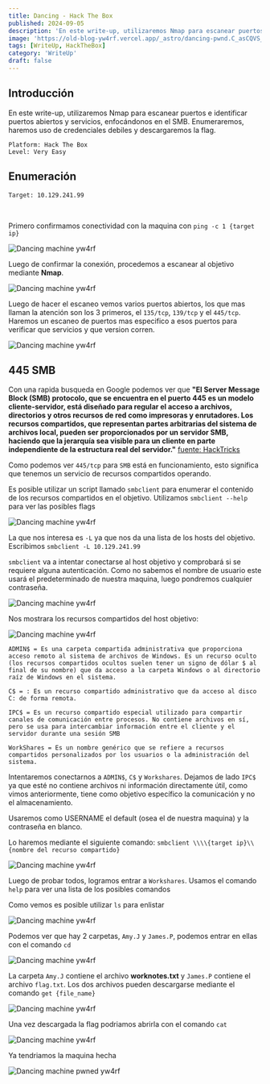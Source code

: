 ```yaml
---
title: Dancing - Hack The Box
published: 2024-09-05
description: 'En este write-up, utilizaremos Nmap para escanear puertos e identificar puertos abiertos y servicios, enfocándonos en SMB. Enumeraremos, y descargaremos la flag.'
image: 'https://old-blog-yw4rf.vercel.app/_astro/dancing-pwnd.C_asCQVS_15UY9B.webp'
tags: [WriteUp, HackTheBox]
category: 'WriteUp'
draft: false 
---
```


## Introducción

En este write-up, utilizaremos Nmap para escanear puertos e identificar puertos abiertos y servicios, enfocándonos en el SMB. Enumeraremos, haremos uso de credenciales debiles y descargaremos la flag.

```
Platform: Hack The Box
Level: Very Easy
```

## Enumeración 

```
Target: 10.129.241.99
```
<br>

Primero confirmamos conectividad con la maquina con `ping -c 1 {target ip}`

![Dancing machine yw4rf](https://old-blog-yw4rf.vercel.app/_astro/dancing-1.J0uMCeFl_Z17pYuY.webp)

Luego de confirmar la conexión, procedemos a escanear al objetivo mediante **Nmap**. 

![Dancing machine yw4rf](https://old-blog-yw4rf.vercel.app/_astro/dancing-2.CTxlb-ol_Z1ffYzf.webp)

Luego de hacer el escaneo vemos varios puertos abiertos, los que mas llaman la atención son los 3 primeros, el `135/tcp`, `139/tcp` y el `445/tcp`. Haremos un escaneo de puertos mas especifico a esos puertos para verificar que servicios y que version corren.

![Dancing machine yw4rf](https://old-blog-yw4rf.vercel.app/_astro/dancing-3.D_BPUNFa_lKOvk.webp)

## 445 SMB

Con una rapida busqueda en Google podemos ver que **"El Server Message Block (SMB) protocolo, que se encuentra en el puerto 445 es un modelo cliente-servidor, está diseñado para regular el acceso a archivos, directorios y otros recursos de red como impresoras y enrutadores. Los recursos compartidos, que representan partes arbitrarias del sistema de archivos local, pueden ser proporcionados por un servidor SMB, haciendo que la jerarquía sea visible para un cliente en parte independiente de la estructura real del servidor."**
[fuente: HackTricks](https://book.hacktricks.xyz/v/es/network-services-pentesting/pentesting-smb)

Como podemos ver `445/tcp` para `SMB` está en funcionamiento, esto significa que tenemos un servicio de recursos compartidos operando.

Es posible utilizar un script llamado `smbclient` para enumerar el contenido de los recursos compartidos en el objetivo. Utilizamos `smbclient --help` para ver las posibles flags

![Dancing machine yw4rf](https://old-blog-yw4rf.vercel.app/_astro/dancing-4.DfYuwNPp_7d9jd.webp)

La que nos interesa es `-L` ya que nos da una lista de los hosts del objetivo. Escribimos `smbclient -L 10.129.241.99`

`smbclient` va a intentar conectarse al host objetivo y comprobará si se requiere alguna autenticación. Como no sabemos el nombre de usuario este usará el predeterminado de nuestra maquina, luego pondremos cualquier contraseña.

![Dancing machine yw4rf](https:old-blog-//yw4rf.vercel.app/_astro/dancing-5.oUFRTQce_Ajo7e.webp)

Nos mostrara los recursos compartidos del host objetivo: 

![Dancing machine yw4rf](https://old-blog-yw4rf.vercel.app/_astro/dancing-6.CYXZDoPH_Z23IuTR.webp)

```
ADMIN$ = Es una carpeta compartida administrativa que proporciona acceso remoto al sistema de archivos de Windows. Es un recurso oculto (los recursos compartidos ocultos suelen tener un signo de dólar $ al final de su nombre) que da acceso a la carpeta Windows o al directorio raíz de Windows en el sistema.

C$ = : Es un recurso compartido administrativo que da acceso al disco C: de forma remota.

IPC$ = Es un recurso compartido especial utilizado para compartir canales de comunicación entre procesos. No contiene archivos en sí, pero se usa para intercambiar información entre el cliente y el servidor durante una sesión SMB

WorkShares = Es un nombre genérico que se refiere a recursos compartidos personalizados por los usuarios o la administración del sistema.
```


Intentaremos conectarnos a `ADMIN$`, `C$` y `Workshares`. Dejamos de lado `IPC$` ya que esté no contiene archivos ni información directamente útil, como vimos anteriormente, tiene como objetivo específico la comunicación y no el almacenamiento.

Usaremos como USERNAME el default (osea el de nuestra maquina) y la contraseña en blanco.

Lo haremos mediante el siguiente comando: `smbclient \\\\{target ip}\\{nombre del recurso compartido}`

![Dancing machine yw4rf](https://old-blog-yw4rf.vercel.app/_astro/dancing-7.DhBjQtgo_1Pduh6.webp)

Luego de probar todos, logramos entrar a `Workshares`. Usamos el comando `help` para ver una lista de los posibles comandos

Como vemos es posible utilizar `ls` para enlistar 

![Dancing machine yw4rf](https://old-blog-yw4rf.vercel.app/_astro/dancing-8.Iy9GUYsv_ZaB9QA.webp)

Podemos ver que hay 2 carpetas, `Amy.J` y `James.P`, podemos entrar en ellas con el comando `cd`

![Dancing machine yw4rf](https://old-blog-yw4rf.vercel.app/_astro/dancing-9.4u6rl0Y9_1ReNWJ.webp)

La carpeta `Amy.J` contiene el archivo **worknotes.txt** y `James.P` contiene el archivo `flag.txt`. Los dos archivos pueden descargarse mediante el comando `get {file_name}`

![Dancing machine yw4rf](https://old-blog-yw4rf.vercel.app/_astro/dancing-10.Cj_gH9Jd_13Lylf.webp)

Una vez descargada la flag podriamos abrirla con el comando `cat`

![Dancing machine yw4rf](https://old-blog-yw4rf.vercel.app/_astro/dancing-11.BWzChQpd_1BNIgv.webp)

Ya tendriamos la maquina hecha

![Dancing machine pwned yw4rf](https://old-blog-yw4rf.vercel.app/_astro/dancing-last.dGN8pK0h_Z1GSgxl.webp)
